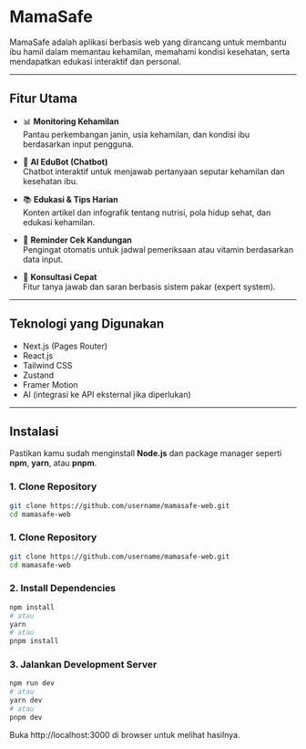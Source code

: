 # MamaSafe

MamaSafe adalah aplikasi berbasis web yang dirancang untuk membantu ibu hamil dalam memantau kehamilan, memahami kondisi kesehatan, serta mendapatkan edukasi interaktif dan personal.

---

##  Fitur Utama

- 📊 **Monitoring Kehamilan**  
  Pantau perkembangan janin, usia kehamilan, dan kondisi ibu berdasarkan input pengguna.

- 🤖 **AI EduBot (Chatbot)**  
  Chatbot interaktif untuk menjawab pertanyaan seputar kehamilan dan kesehatan ibu.

- 📚 **Edukasi & Tips Harian**  
  Konten artikel dan infografik tentang nutrisi, pola hidup sehat, dan edukasi kehamilan.

- 📅 **Reminder Cek Kandungan**  
  Pengingat otomatis untuk jadwal pemeriksaan atau vitamin berdasarkan data input.

- 📝 **Konsultasi Cepat**  
  Fitur tanya jawab dan saran berbasis sistem pakar (expert system).

---

## Teknologi yang Digunakan

- Next.js (Pages Router)
- React.js
- Tailwind CSS
- Zustand
- Framer Motion
- AI (integrasi ke API eksternal jika diperlukan)

---

##  Instalasi

Pastikan kamu sudah menginstall **Node.js** dan package manager seperti **npm**, **yarn**, atau **pnpm**.

### 1. Clone Repository

```bash
git clone https://github.com/username/mamasafe-web.git
cd mamasafe-web
```

### 1. Clone Repository

```bash
git clone https://github.com/username/mamasafe-web.git
cd mamasafe-web
```

### 2. Install Dependencies

```bash
npm install
# atau
yarn
# atau
pnpm install
```

### 3. Jalankan Development Server

```bash
npm run dev
# atau
yarn dev
# atau
pnpm dev
```
Buka http://localhost:3000 di browser untuk melihat hasilnya.
